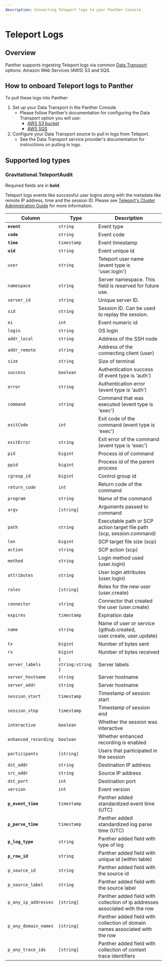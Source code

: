 ```yaml
---
description: Connecting Teleport logs to your Panther Console
---
```


# Teleport Logs

## Overview

Panther supports ingesting Teleport logs via common [Data Transport](https://docs.panther.com/data-onboarding/data-transports) options: Amazon Web Services (AWS) S3 and SQS.

## How to onboard Teleport logs to Panther

To pull these logs into Panther:

1. Set up your Data Transport in the Panther Console.
   * Please follow Panther’s documentation for configuring the Data Transport option you will use:
     * [AWS S3 bucket](https://docs.panther.com/data-onboarding/data-transports/s3)
     * [AWS SQS](https://docs.panther.com/data-onboarding/data-transports/sqs)
2. Configure your Data Transport source to pull in logs from Teleport.
   * See the Data Transport service provider's documentation for instructions on pulling in logs.

## Supported log types

### Gravitational.TeleportAudit

Required fields are in **bold**.

Teleport logs events like successful user logins along with the metadata like remote IP address, time and the session ID. Please see [Teleport's Cluster Administration Guide](https://goteleport.com/docs/setup/admin/#audit-log) for more information.

| Column               | Type                  | Description                                                                 |
| -------------------- | --------------------- | --------------------------------------------------------------------------- |
| **`event`**          | `string`              | Event type                                                                  |
| **`code`**           | `string`              | Event code                                                                  |
| **`time`**           | `timestamp`           | Event timestamp                                                             |
| **`uid`**            | `string`              | Event unique id                                                             |
| `user`               | `string`              | Teleport user name (event type is 'user.login')                             |
| `namespace`          | `string`              | Server namespace. This field is reserved for future use.                    |
| `server_id`          | `string`              | Unique server ID.                                                           |
| `sid`                | `string`              | Session ID. Can be used to replay the session.                              |
| `ei`                 | `int`                 | Event numeric id                                                            |
| `login`              | `string`              | OS login                                                                    |
| `addr_local`         | `string`              | Address of the SSH node                                                     |
| `addr_remote`        | `string`              | Address of the connecting client (user)                                     |
| `size`               | `string`              | Size of terminal                                                            |
| `success`            | `boolean`             | Authentication success (if event type is 'auth')                            |
| `error`              | `string`              | Authentication error (event type is 'auth')                                 |
| `command`            | `string`              | Command that was executed (event type is 'exec')                            |
| `exitCode`           | `int`                 | Exit code of the command (event type is 'exec')                             |
| `exitError`          | `string`              | Exit error of the command (event type is 'exec')                            |
| `pid`                | `bigint`              | Process id of command                                                       |
| `ppid`               | `bigint`              | Process id of the parent process                                            |
| `cgroup_id`          | `bigint`              | Control group id                                                            |
| `return_code`        | `int`                 | Return code of the command                                                  |
| `program`            | `string`              | Name of the command                                                         |
| `argv`               | `[string]`            | Arguments passed to command                                                 |
| `path`               | `string`              | Executable path or SCP action target file path (scp, session.command)       |
| `len`                | `bigint`              | SCP target file size (scp)                                                  |
| `action`             | `string`              | SCP action (scp)                                                            |
| `method`             | `string`              | Login method used (user.login)                                              |
| `attributes`         | `string`              | User login attributes (user.login)                                          |
| `roles`              | `[string]`            | Roles for the new user (user.create)                                        |
| `connector`          | `string`              | Connector that created the user (user.create)                               |
| `expires`            | `timestamp`           | Expiration date                                                             |
| `name`               | `string`              | Name of user or service (github.created, user.create, user.update)          |
| `tx`                 | `bigint`              | Number of bytes sent                                                        |
| `rx`                 | `bigint`              | Number of bytes received                                                    |
| `server_labels`      | `{   string:string }` | Server labels                                                               |
| `server_hostname`    | `string`              | Server hostname                                                             |
| `server_addr`        | `string`              | Server hostname                                                             |
| `session_start`      | `timestamp`           | Timestamp of session start                                                  |
| `session_stop`       | `timestamp`           | Timestamp of session end                                                    |
| `interactive`        | `boolean`             | Whether the session was interactive                                         |
| `enhanced_recording` | `boolean`             | Whether enhanced recording is enabled                                       |
| `participants`       | `[string]`            | Users that participated in the session                                      |
| `dst_addr`           | `string`              | Destination IP address                                                      |
| `src_addr`           | `string`              | Source IP address                                                           |
| `dst_port`           | `int`                 | Destination port                                                            |
| `version`            | `int`                 | Event version                                                               |
| **`p_event_time`**   | `timestamp`           | Panther added standardized event time (UTC)                                 |
| **`p_parse_time`**   | `timestamp`           | Panther added standardized log parse time (UTC)                             |
| **`p_log_type`**     | `string`              | Panther added field with type of log                                        |
| **`p_row_id`**       | `string`              | Panther added field with unique id (within table)                           |
| `p_source_id`        | `string`              | Panther added field with the source id                                      |
| `p_source_label`     | `string`              | Panther added field with the source label                                   |
| `p_any_ip_addresses` | `[string]`            | Panther added field with collection of ip addresses associated with the row |
| `p_any_domain_names` | `[string]`            | Panther added field with collection of domain names associated with the row |
| `p_any_trace_ids`    | `[string]`            | Panther added field with collection of context trace identifiers            |
